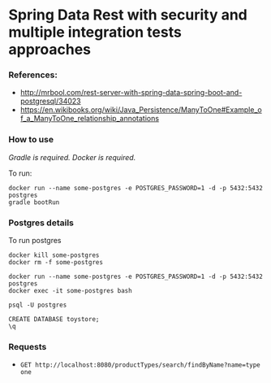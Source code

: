 # Spring Data Rest with security and multiple integration tests approaches

### References:
- http://mrbool.com/rest-server-with-spring-data-spring-boot-and-postgresql/34023
- https://en.wikibooks.org/wiki/Java_Persistence/ManyToOne#Example_of_a_ManyToOne_relationship_annotations

### How to use
*Gradle is required.*
*Docker is required.*

To run: 
```
docker run --name some-postgres -e POSTGRES_PASSWORD=1 -d -p 5432:5432 postgres
gradle bootRun
```

### Postgres details
To run postgres

```
docker kill some-postgres
docker rm -f some-postgres

docker run --name some-postgres -e POSTGRES_PASSWORD=1 -d -p 5432:5432 postgres
docker exec -it some-postgres bash

psql -U postgres

CREATE DATABASE toystore;
\q
```

### Requests
- `GET http://localhost:8080/productTypes/search/findByName?name=type one`
